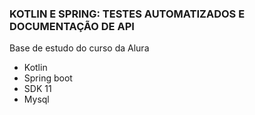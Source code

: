 ### KOTLIN E SPRING: TESTES AUTOMATIZADOS E DOCUMENTAÇÃO DE API

Base de estudo do curso da Alura

- Kotlin
- Spring boot
- SDK 11
- Mysql

